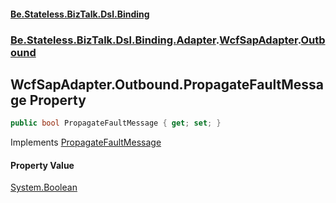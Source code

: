 #### [Be.Stateless.BizTalk.Dsl.Binding](README.md 'README')
### [Be.Stateless.BizTalk.Dsl.Binding.Adapter](Be.Stateless.BizTalk.Dsl.Binding.Adapter.md 'Be.Stateless.BizTalk.Dsl.Binding.Adapter').[WcfSapAdapter](WcfSapAdapter.md 'Be.Stateless.BizTalk.Dsl.Binding.Adapter.WcfSapAdapter').[Outbound](WcfSapAdapter.Outbound.md 'Be.Stateless.BizTalk.Dsl.Binding.Adapter.WcfSapAdapter.Outbound')

## WcfSapAdapter.Outbound.PropagateFaultMessage Property

```csharp
public bool PropagateFaultMessage { get; set; }
```

Implements [PropagateFaultMessage](IAdapterConfigOutboundPropagateFaultMessage.PropagateFaultMessage.md 'Be.Stateless.BizTalk.Dsl.Binding.Adapter.IAdapterConfigOutboundPropagateFaultMessage.PropagateFaultMessage')

#### Property Value
[System.Boolean](https://docs.microsoft.com/en-us/dotnet/api/System.Boolean 'System.Boolean')